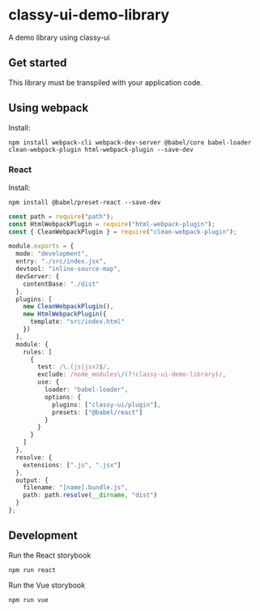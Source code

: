 # classy-ui-demo-library

A demo library using classy-ui

## Get started

This library must be transpiled with your application code.

## Using webpack

Install:

```
npm install webpack-cli webpack-dev-server @babel/core babel-loader clean-webpack-plugin html-webpack-plugin --save-dev
```

### React

Install:

```
npm install @babel/preset-react --save-dev
```

```ts
const path = require("path");
const HtmlWebpackPlugin = require("html-webpack-plugin");
const { CleanWebpackPlugin } = require("clean-webpack-plugin");

module.exports = {
  mode: "development",
  entry: "./src/index.jsx",
  devtool: "inline-source-map",
  devServer: {
    contentBase: "./dist"
  },
  plugins: [
    new CleanWebpackPlugin(),
    new HtmlWebpackPlugin({
      template: "src/index.html"
    })
  ],
  module: {
    rules: [
      {
        test: /\.(js|jsx)$/,
        exclude: /node_modules\/(?!classy-ui-demo-library)/,
        use: {
          loader: "babel-loader",
          options: {
            plugins: ["classy-ui/plugin"],
            presets: ["@babel/react"]
          }
        }
      }
    ]
  },
  resolve: {
    extensions: [".js", ".jsx"]
  },
  output: {
    filename: "[name].bundle.js",
    path: path.resolve(__dirname, "dist")
  }
};
```

## Development

Run the React storybook

```
npm run react
```

Run the Vue storybook

```
npm run vue
```
